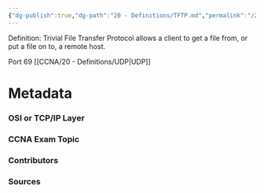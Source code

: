 ```yaml
---
{"dg-publish":true,"dg-path":"20 - Definitions/TFTP.md","permalink":"/20-definitions/tftp/","tags":["defs_ccna"]}
---
```


Definition: Trivial File Transfer Protocol allows a client to get a file from, or put a file on to, a remote host.

Port 69 [[CCNA/20 - Definitions/UDP\|UDP]]

# Metadata
### OSI or TCP/IP Layer

### CCNA Exam Topic

### Contributors

### Sources
